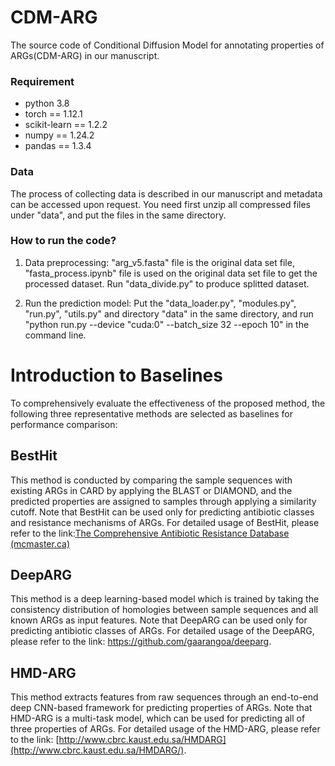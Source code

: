 # CDM-ARG
The source code of Conditional Diffusion Model for annotating properties of ARGs(CDM-ARG) in our manuscript.

### Requirement
- python 3.8
- torch == 1.12.1
- scikit-learn == 1.2.2
- numpy == 1.24.2
- pandas == 1.3.4

### Data
The process of collecting data is described in our manuscript and metadata can be accessed upon request.
You need first unzip all compressed files under "data", and put the files in the same directory.


### How to run the code?
1. Data preprocessing: "arg_v5.fasta" file is the original data set file, "fasta_process.ipynb" file is used on the original data set file to get the processed dataset.
Run "data_divide.py" to produce splitted dataset.

2. Run the prediction model: Put the "data_loader.py", "modules.py", "run.py", "utils.py" and directory "data" in the same directory, and run "python run.py --device "cuda:0" --batch_size 32 --epoch 10" in the command line.

# Introduction to Baselines
To comprehensively evaluate the effectiveness of the proposed method, the following three representative methods are selected as baselines for performance comparison:

## BestHit
This method is conducted by comparing the sample sequences with existing ARGs in CARD by applying the BLAST or DIAMOND, and the predicted properties are assigned to samples through applying a similarity cutoff. Note that BestHit can be used only for predicting antibiotic classes and resistance mechanisms of ARGs. For detailed usage of BestHit, please refer to the link:[The Comprehensive Antibiotic Resistance Database (mcmaster.ca)](https://card.mcmaster.ca/analyze/blast)

## DeepARG
This method is a deep learning-based model which is trained by taking the consistency distribution of homologies between sample sequences and all known ARGs as input features. Note that DeepARG can be used only for predicting antibiotic classes of ARGs. For detailed usage of the DeepARG, please refer to the link: https://github.com/gaarangoa/deeparg.

## HMD-ARG
This method extracts features from raw sequences through an end-to-end deep CNN-based framework for predicting properties of ARGs. Note that HMD-ARG is a multi-task model, which can be used for predicting all of three properties of ARGs. For detailed usage of the HMD-ARG, please refer to the link: [http://www.cbrc.kaust.edu.sa/HMDARG](http://www.cbrc.kaust.edu.sa/HMDARG/).
